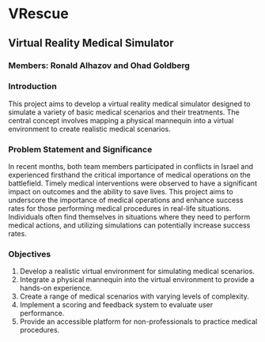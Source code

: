 # VRescue
## Virtual Reality Medical Simulator
### Members: Ronald Alhazov and Ohad Goldberg

### Introduction
This project aims to develop a virtual reality medical simulator designed to simulate a variety of basic medical scenarios and their treatments. The central concept involves mapping a physical mannequin into a virtual environment to create realistic medical scenarios.

### Problem Statement and Significance
In recent months, both team members participated in conflicts in Israel and experienced firsthand the critical importance of medical operations on the battlefield. Timely medical interventions were observed to have a significant impact on outcomes and the ability to save lives. This project aims to underscore the importance of medical operations and enhance success rates for those performing medical procedures in real-life situations. Individuals often find themselves in situations where they need to perform medical actions, and utilizing simulations can potentially increase success rates.

### Objectives
1. Develop a realistic virtual environment for simulating medical scenarios.
2. Integrate a physical mannequin into the virtual environment to provide a hands-on experience.  
3. Create a range of medical scenarios with varying levels of complexity.
4. Implement a scoring and feedback system to evaluate user performance.
5. Provide an accessible platform for non-professionals to practice medical procedures.
